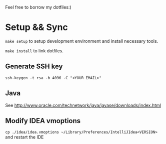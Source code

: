 Feel free to borrow my dotfiles:)

# Setup && Sync

`make setup` to setup development environment and install necessary tools.

`make install` to link dotfiles.

## Generate SSH key

`ssh-keygen -t rsa -b 4096 -C "<YOUR EMAIL>"`

## Java

See http://www.oracle.com/technetwork/java/javase/downloads/index.html

## Modify IDEA vmoptions

`cp ./idea/idea.vmoptions ~/Library/Preferences/IntelliJIdea<VERSION>` and restart the IDE
